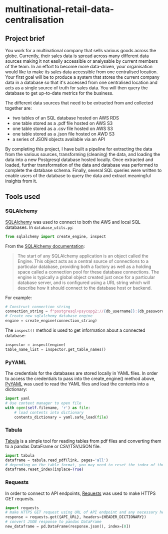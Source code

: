 # multinational-retail-data-centralisation

## Project brief
You work for a multinational company that sells various goods across the globe. Currently, their sales data is spread across 
many different data sources making it not easily accessible or analysable by current members of the team. In an effort to 
become more data-driven, your organisation would like to make its sales data accessible from one centralised location. Your 
first goal will be to produce a system that stores the current company data in a database so that it's accessed from one 
centralised location and acts as a single source of truth for sales data. You will then query the database to get up-to-date 
metrics for the business.

The different data sources that need to be extracted from and collected together are:
- two tables of an SQL database hosted on AWS RDS
- one table stored as a .pdf file hosted on AWS S3
- one table stored as a .csv file hosted on AWS S3
- one table stored as a .json file hosted on AWD S3
- a series of JSON objects available via an API

By completing this project, I have built a pipeline for extracting the data from the various sources, transforming (cleaning) 
the data, and loading the data into a new Postgresql database hosted locally. Once extracted and loaded, further transformation 
of the data and database was performed to complete the database schema. Finally, several SQL queries were written to enable 
users of the database to query the data and extract meaningful insights from it.

## Tools used

### SQLAlchemy
[SQLAlchemy](https://www.sqlalchemy.org/) was used to connect to both the AWS and local SQL databases. In `database_utils.py`:

```python
from sqlalchemy import create_engine, inspect
```

From the [SQLAlchemy documentation](https://docs.sqlalchemy.org/en/20/tutorial/engine.html):

> The start of any SQLAlchemy application is an object called the Engine. This object acts as a central source of connections 
> to a particular database, providing both a factory as well as a holding space called a connection pool for these database 
> connections. The engine is typically a global object created just once for a particular database server, and is configured 
> using a URL string which will describe how it should connect to the database host or backend.

For example:

```python
# Construct connection string
connection_string = f"postgresql+psycopg2://{db_username]}:{db_password}@" + f"{db_host]}:{db_port}/{db_database}"
# Create new sqlalchemy database engine
engine = create_engine(connection_string)
```

The `inspect()` method is used to get information about a connected database:

```python
inspector = inspect(engine)
table_name_list = inspector.get_table_names()
```

### PyYAML

The credentials for the databases are stored locally in YAML files. In order to access the credentials to pass into the 
create_engine() method above, [PyYAML](https://pyyaml.org/wiki/PyYAMLDocumentation) was used to read the YAML files and load 
the contents into a dictionary:

```python
import yaml
# Use context manager to open file
with open(self.filename, 'r') as file:
    # load contents into dictionary
    contents_dictionary = yaml.safe_load(file)
```

### Tabula

[Tabula](https://tabula-py.readthedocs.io/en/latest/#) is a simple tool for reading tables from pdf files and converting them
to a pandas DataFrame or CSV/TSV/JSON file.

```python
import tabula
dataframe = tabula.read_pdf(link, pages='all')
# depending on the table format, you may need to reset the index of the pandas DataFrame
dataframe.reset_index(inplace=True)
```

### Requests

In order to connect to API endpoints, [Requests](https://pypi.org/project/requests/) was used to make HTTPS GET requests.

```python
import requests
# make HTTPS GET request using URL of API endpoint and any necessary headers, i.e. x-api-key
response = requests.get({API_URL}, headers={HEADER_DICTIONARY})
# convert JSON response to pandas DataFrame
new_dataframe = pd.DataFrame(response.json(), index=[0])
```

###
